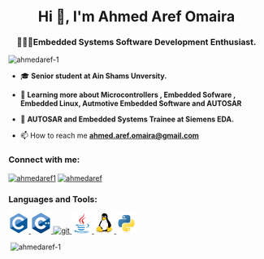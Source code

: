 <h1 align="center">Hi 👋, I'm Ahmed Aref Omaira</h1>
<h3 align="center">👨🏻‍💻Embedded Systems Software Development Enthusiast.</h3>

<p align="left"> <img src="https://komarev.com/ghpvc/?username=ahmedaref-1&label=Profile%20views&color=0e75b6&style=flat" alt="ahmedaref-1" /> </p>

- 🎓 **Senior student at Ain Shams Unversity.**

- 🌱 **Learning more about Microcontrollers , Embedded Sofware , Embedded Linux, Autmotive Embedded Software and AUTOSAR**

- 💼 **AUTOSAR and Embedded Systems Trainee at Siemens EDA.**

- 📫 How to reach me **ahmed.aref.omaira@gmail.com**

<h3 align="left">Connect with me:</h3>
<p align="left">
<a href="https://linkedin.com/in/ahmedaref1" target="blank"><img align="center" src="https://raw.githubusercontent.com/rahuldkjain/github-profile-readme-generator/master/src/images/icons/Social/linked-in-alt.svg" alt="ahmedaref1" height="30" width="40" /></a>
<a href="https://www.hackerrank.com/ahmedaref" target="blank"><img align="center" src="https://raw.githubusercontent.com/rahuldkjain/github-profile-readme-generator/master/src/images/icons/Social/hackerrank.svg" alt="ahmedaref" height="30" width="40" /></a>
</p>

<h3 align="left">Languages and Tools:</h3>
<p align="left"> <a href="https://www.cprogramming.com/" target="_blank" rel="noreferrer"> <img src="https://raw.githubusercontent.com/devicons/devicon/master/icons/c/c-original.svg" alt="c" width="40" height="40"/> </a> <a href="https://www.w3schools.com/cpp/" target="_blank" rel="noreferrer"> <img src="https://raw.githubusercontent.com/devicons/devicon/master/icons/cplusplus/cplusplus-original.svg" alt="cplusplus" width="40" height="40"/> </a> <a href="https://git-scm.com/" target="_blank" rel="noreferrer"> <img src="https://www.vectorlogo.zone/logos/git-scm/git-scm-icon.svg" alt="git" width="40" height="40"/> </a> <a href="https://www.java.com" target="_blank" rel="noreferrer"> <img src="https://raw.githubusercontent.com/devicons/devicon/master/icons/java/java-original.svg" alt="java" width="40" height="40"/> </a> <a href="https://www.linux.org/" target="_blank" rel="noreferrer"> <img src="https://raw.githubusercontent.com/devicons/devicon/master/icons/linux/linux-original.svg" alt="linux" width="40" height="40"/> </a> <a href="https://www.python.org" target="_blank" rel="noreferrer"> <img src="https://raw.githubusercontent.com/devicons/devicon/master/icons/python/python-original.svg" alt="python" width="40" height="40"/> </a> </p>

<p>&nbsp;<img align="center" src="https://github-readme-stats.vercel.app/api?username=ahmedaref-1&show_icons=true&locale=en" alt="ahmedaref-1" /></p>
